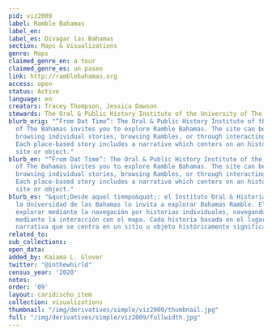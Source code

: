 ```yaml
---
pid: viz2009
label: Ramble Bahamas
label_en:
label_es: Divagar las Bahamas
section: Maps & Visualizations
genre: Maps
claimed_genre_en: a tour
claimed_genre_es: un paseo
link: http://ramblebahamas.org
access: open
status: Active
language: en
creators: Tracey Thompson, Jessica Dawson
stewards: The Oral & Public History Institute of the University of The Bahamas
blurb_orig: "“From Dat Time”: The Oral & Public History Institute of the University
  of The Bahamas invites you to explore Ramble Bahamas. The site can be explored by
  browsing individual stories, browsing Rambles, or through interacting with the map.
  Each place-based story includes a narrative which centers on an historically significant
  site or object."
blurb_en: "“From Dat Time”: The Oral & Public History Institute of the University
  of The Bahamas invites you to explore Ramble Bahamas. The site can be explored by
  browsing individual stories, browsing Rambles, or through interacting with the map.
  Each place-based story includes a narrative which centers on an historically significant
  site or object."
blurb_es: "&quot;Desde aquel tiempo&quot;: el Instituto Oral & Historia Pública de
  la Universidad de las Bahamas lo invita a explorar Bahamas Ramble. El sitio se puede
  explorar mediante la navegación por historias individuales, navegando divisas o
  mediante la interacción con el mapa. Cada historia basada en el lugar incluye una
  narrativa que se centra en un sitio u objeto históricamente significativo."
related_to:
sub_collections:
open_data:
added_by: Kaiama L. Glover
twitter: "@inthewhirld"
census_year: '2020'
notes:
order: '09'
layout: caridischo_item
collection: visualizations
thumbnail: "/img/derivatives/simple/viz2009/thumbnail.jpg"
full: "/img/derivatives/simple/viz2009/fullwidth.jpg"
---
```

